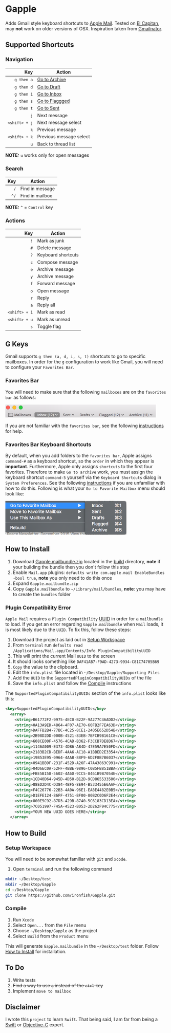 # Gapple

Adds Gmail style keyboard shortcuts to [Apple Mail](http://www.apple.com/osx/apps/#mail). Tested on [El Capitan](http://www.apple.com/osx/), may **not** work on older versions of OSX. Inspiration taken from [Gmailnator](https://github.com/nompute/GMailinator).

## Supported Shortcuts

### Navigation

| Key | Action |
| ----: | ------ |
| `g then a` | [Go to Archive](#g-keys) |
| `g then d` | [Go to Draft](#g-keys) |
| `g then i` | [Go to Inbox](#g-keys) |
| `g then s` | [Go to Flaggged](#g-keys) |
| `g then t` | [Go to Sent](#g-keys) |
| `j` | Next message |
| `<shift> + j` | Next message select |
| `k` | Previous message |
| `<shift> + k` | Previous message select |
| `u` | Back to thread list |

**NOTE:** `u` works only for open messages

### Search

| Key | Action |
| ----: | ------ |
| `/` | Find in message |
| `^/` | Find in mailbox |

**NOTE:** `^` = `Control` key

### Actions

| Key | Action |
| ----: | ------ |
| `!` | Mark as junk |
| `#` | Delete message |
| `?` | Keyboard shortcuts |
| `c` | Compose message |
| `e` | Archive message |
| `y` | Archive message |
| `f` | Forward message |
| `o` | Open message |
| `r` | Reply |
| `a` | Reply all |
| `<shift> + i` | Mark as read |
| `<shift> + u` | Mark as unread |
| `s` | Toggle flag |

## G Keys

Gmail supports `g then (a, d, i, s, t)` shortcuts to go to specific mailboxes. In order for the `g` configuration to work like Gmail, you will need to configure your `Favorites Bar`.

### Favorites Bar

You will need to make sure that the following `mailboxes` are on the `favorites bar` as follows:

![favorites bar](images/favorites_bar.png)

If you are not familiar with the `favorites bar`, see the following [instructions](https://support.apple.com/kb/PH22268?locale=en_US&viewlocale=en_US) for help.

### Favorites Bar Keyboard Shortcuts

By default, when you add folders to the `favorites bar`, Apple assigns `command-#` as a keyboard shortcut, so the `order` in which they appear is **important**. Furthermore, Apple only assigns `shortcuts` to the first four favorites. Therefore to make `Go to archive` work, you must assign the keyboard shortcut `command-5` yourself via the `Keyboard Shortcuts` dialog in `System Preferences`. See the following [instructions](https://support.apple.com/kb/PH21534?viewlocale=en_US&locale=en_US) if you are unfamiliar with how to do this. Following is what your `Go to Favorite Mailbox` menu should look like:

![go to favorite mailbox](images/go_to_favorite_mailbox.png)

## How to Install

1. Download [Gapple.mailbundle.zip](build/Gapple.mailbundle.zip) located in the [build](build) directory, **note** if your building the bundle then you don't follow this step
2. Enable `Mail.app` plugins: `defaults write com.apple.mail EnableBundles -bool true`, **note** you only need to do this once
3. Expand `Gapple.mailbundle.zip`
4. Copy `Gapple.mailbundle` to `~/Library/mail/bundles`, **note**: you may have to create the `bundles` folder

### Plugin Compatibility Error

`Apple Mail` requires a `Plugin Compatibility` [UUID](https://en.wikipedia.org/wiki/Universally_unique_identifier) in order for a `mailbundle` to load. If you get an error regarding `Gapple.mailbundle` when `Mail` loads, it is most likely due to the `UUID`. To fix this, follow these steps:

1. Download the project as laid out in [Setup Workspace](#setup-workspace)
2. From `terminal` run `defaults read /Applications/Mail.app/Contents/Info PluginCompatibilityUUID`
3. This will print the current Mail `UUID` to the screen
4. It should looks something like `DAF41AB7-F9AD-4273-9934-C81C74705B69`
5. `Copy` the value to the clipboard.
6. Edit the `info.plist` file located in `~/Desktop/Gapple/Supporting Files`
7. Add the `UUID` to the `SupportedPluginCompatibilityUUIDs` of the file
8. Save the `info.plist` and follow the [Compile](#compile) instructions

The `SupportedPluginCompatibilityUUIDs` section of the `info.plist` looks like this:

```xml
<key>SupportedPluginCompatibilityUUIDs</key>
  <array>
    <string>B61772F2-9975-4EC0-B22F-9A277C46ADD2</string>
    <string>0A13A9ED-4864-4F07-AE70-60FB2F7EA63D</string>
    <string>DAFFB2B4-77BC-4C25-8CE1-2405E652D54B</string>
    <string>2B98D2DD-000B-4521-83EB-7BFCB9B161C8</string>
    <string>608CE00F-4576-4CAD-B362-F3CCB7DE8D67</string>
    <string>1146A009-E373-4DB6-AB4D-47E59A7E50FD</string>
    <string>2183B2CD-BEDF-4AA6-AC18-A1BBED2E3354</string>
    <string>19B53E95-0964-4AAB-88F9-6D2F8B7B6037</string>
    <string>0941BB9F-231F-452D-A26F-47A43863C991</string>
    <string>04D6EC0A-52FF-4BBE-9896-C0B5FB851BBA</string>
    <string>FBE5B158-5602-4A6D-9CC5-8461B9B7054E</string>
    <string>1CD40D64-945D-4D50-B12D-9CD865533506</string>
    <string>88ED2D4C-D384-4BF5-8E94-B533455E6AAF</string>
    <string>F4C26776-22B3-4A0A-96E1-EA8E4482E0B5</string>
    <string>D1EFE124-86FF-4751-BF00-80B2C0D6F2E4</string>
    <string>800E5C92-87D3-429B-8740-5C6183CD13EA</string>
    <string>7C051997-F45A-4523-B053-2D262F94C775</string>
    <string>YOUR NEW UUID GOES HERE</string>
  </array>
```

## How to Build

### Setup Workspace

You will need to be somewhat familiar with `git` and `xcode`.

1. Open `terminal` and run the following command
```bash
mkdir ~/Desktop/test
mkdir ~/Desktop/Gapple
cd ~/Desktop/Gapple
git clone https://github.com/ironfish/Gapple.git
```

### Compile

1. Run `Xcode`
2. Select `Open...` from the `File` menu
3. Choose `~/Desktop/Gapple` as the project
4. Select `Build` from the `Product` menu

This will generate `Gapple.mailbundle` in the `~/Desktop/test` folder. Follow [How to Install](#how-to-install) for installation.

## To Do

1. Write tests
2. ~~Find a way to use `g` instead of the `ctrl` key~~
3. Implement `move to mailbox`

## Disclaimer

I wrote this `project` to learn `Swift`. That being said, I am far from being a [Swift](https://developer.apple.com/library/ios/documentation/Swift/Conceptual/Swift_Programming_Language/) or [Objective-C](https://developer.apple.com/library/mac/documentation/Cocoa/Conceptual/ProgrammingWithObjectiveC/Introduction/Introduction.html) expert.
